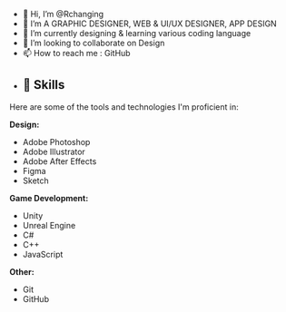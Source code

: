 - 👋 Hi, I’m @Rchanging
- 👀 I’m A GRAPHIC DESIGNER, WEB & UI/UX DESIGNER, APP DESIGN 
- 🌱 I’m currently designing & learning various coding language 
- 💞️ I’m looking to collaborate on Design 
- 📫 How to reach me : GitHub
- ## 🚀 Skills

Here are some of the tools and technologies I'm proficient in:

**Design:**

* Adobe Photoshop
* Adobe Illustrator
* Adobe After Effects
* Figma
* Sketch

**Game Development:**

* Unity
* Unreal Engine
* C#
* C++
* JavaScript

**Other:**

* Git
* GitHub

<!---
Rchanging/Rchanging is a ✨ special ✨ repository because its `README.md` (this file) appears on your GitHub profile.
You can click the Preview link to take a look at your changes.
--->
